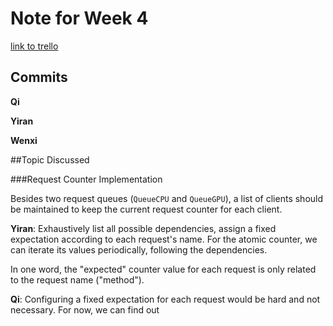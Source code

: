 # Note for Week 4

[link to trello](https://trello.com/invite/daxian2/0d1bdd82285db70339a7885d70934329)

## Commits
**Qi** 

**Yiran**

**Wenxi**

##Topic Discussed

###Request Counter Implementation

Besides two request queues (``QueueCPU`` and ``QueueGPU``), a list of clients should be maintained to keep the current request counter for each client.

**Yiran**: Exhaustively list all possible dependencies, assign a fixed expectation according to each request's name. For the atomic counter, we can iterate its values periodically, following the dependencies.

In one word, the "expected" counter value for each request is only related to the request name ("method").

**Qi**: Configuring a fixed expectation for each request would be hard and not necessary. For now, we can find out 
